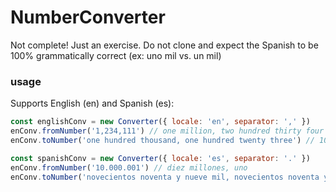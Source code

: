 # NumberConverter

Not complete! Just an exercise. Do not clone and expect the Spanish to be 100% grammatically correct (ex: uno mil vs. un mil)

### usage

Supports English (en) and Spanish (es):

```js
const englishConv = new Converter({ locale: 'en', separator: ',' })
enConv.fromNumber('1,234,111') // one million, two hundred thirty four thousand, one hundred eleven
enConv.toNumber('one hundred thousand, one hundred twenty three') // 100,123

const spanishConv = new Converter({ locale: 'es', separator: '.' })
enConv.fromNumber('10.000.001') // diez millones, uno
enConv.toNumber('novecientos noventa y nueve mil, novecientos noventa y nueve') // 999.999
```
